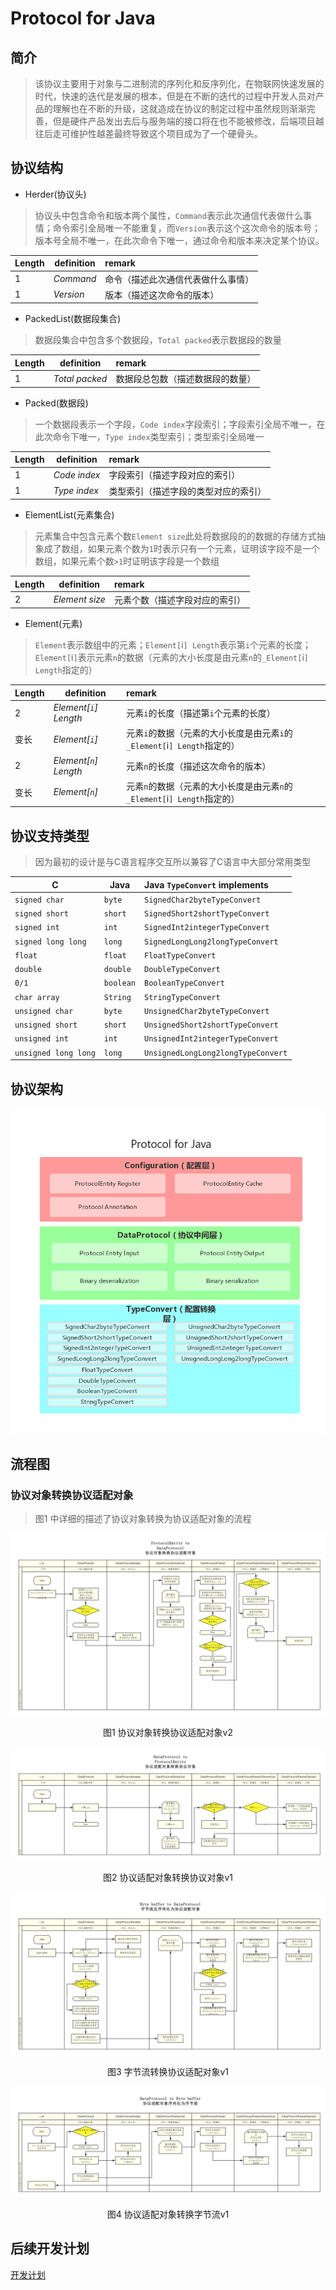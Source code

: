 # Protocol for Java
## 简介
> 该协议主要用于对象与二进制流的序列化和反序列化，在物联网快速发展的时代，快速的迭代是发展的根本，但是在不断的迭代的过程中开发人员对产品的理解也在不断的升级，这就造成在协议的制定过程中虽然规则渐渐完善，但是硬件产品发出去后与服务端的接口将在也不能被修改，后端项目越往后走可维护性越差最终导致这个项目成为了一个硬骨头。

## 协议结构

- Herder(协议头)
> 协议头中包含命令和版本两个属性，`Command`表示此次通信代表做什么事情；命令索引全局唯一不能重复，而`Version`表示这个这次命令的版本号；版本号全局不唯一，在此次命令下唯一，通过命令和版本来决定某个协议。

|Length|definition|remark|
|----|-----|:-----|
|1|_Command_|命令（描述此次通信代表做什么事情）|
|1|_Version_|版本（描述这次命令的版本）|

 - PackedList(数据段集合)
> 数据段集合中包含多个数据段，`Total packed`表示数据段的数量

|Length|definition|remark|
|----|-----|:-----|
|1|_Total packed_|数据段总包数（描述数据段的数量）|
 
 - Packed(数据段) 
> 一个数据段表示一个字段，`Code index`字段索引；字段索引全局不唯一，在此次命令下唯一，`Type index`类型索引；类型索引全局唯一

|Length|definition|remark|
|----|-----|:-----|
|1|_Code index_|字段索引（描述字段对应的索引）|
|1|_Type index_|类型索引（描述字段的类型对应的索引）|

- ElementList(元素集合)  
> 元素集合中包含元素个数`Element size`此处将数据段的的数据的存储方式抽象成了数组，如果元素个数为`1`时表示只有一个元素，证明该字段不是一个数组，如果元素个数`>1`时证明该字段是一个数组

|Length|definition|remark|
|----|-----|:-----|
|2|_Element size_|元素个数（描述字段对应的索引）|

- Element(元素)
> `Element`表示数组中的元素；`Element[`i`] Length`表示第`i`个元素的长度；`Element[`i`]`表示元素`n`的数据（元素的大小长度是由元素`n`的`_Element[`i`] Length`指定的）

|Length|definition|remark|
|----|-----|:-----|
|2|_Element[`i`] Length_|元素`i`的长度（描述第`i`个元素的长度）| 
|变长|_Element[`i`]_|元素`i`的数据（元素的大小长度是由元素`i`的`_Element[`i`] Length`指定的）| 
|2|_Element[`n`] Length_|元素`n`的长度（描述这次命令的版本）| 
|变长|_Element[`n`]_|元素`n`的数据（元素的大小长度是由元素`n`的`_Element[`i`] Length`指定的）| 

## 协议支持类型
>因为最初的设计是与C语言程序交互所以兼容了C语言中大部分常用类型

|C|Java|Java `TypeConvert` implements|
|----|-----|:-----|
|`signed char`|`byte`|`SignedChar2byteTypeConvert`| 
|`signed short`|`short`|`SignedShort2shortTypeConvert`| 
|`signed int`|`int`|`SignedInt2integerTypeConvert`| 
|`signed long long`|`long`|`SignedLongLong2longTypeConvert`| 
|`float`|`float`|`FloatTypeConvert`| 
|`double`|`double`|`DoubleTypeConvert`| 
|`0/1`|`boolean`|`BooleanTypeConvert`| 
|`char array`|`String`|`StringTypeConvert`| 
|`unsigned char`|`byte`|`UnsignedChar2byteTypeConvert`| 
|`unsigned short`|`short`|`UnsignedShort2shortTypeConvert`| 
|`unsigned int`|`int`|`UnsignedInt2integerTypeConvert`| 
|`unsigned long long`|`long`|`UnsignedLongLong2longTypeConvert`| 

## 协议架构
![协议架构图-V1][protocol-framework-v1]


## 流程图
### 协议对象转换协议适配对象
> 图1 中详细的描述了协议对象转换为协议适配对象的流程

![协议对象转换协议适配对象v2][data-protocol-to-data-protocol-v2]
<p align="center">图1 协议对象转换协议适配对象v2</p>

![协议适配对象转换协议对象v1][data-protocol-to-data-protocol-v1]
<p align="center">图2 协议适配对象转换协议对象v1</p>

![字节流转换协议适配对象v1][byte-buffer-to-data-protocol-v1]
<p align="center">图3 字节流转换协议适配对象v1</p>

![协议适配对象转换字节流v1][data-protocol-to-byte-buffer-v1]
<p align="center">图4 协议适配对象转换字节流v1</p>

## 后续开发计划
[开发计划](DEVELOPMENT_PLAN.md)

[protocol-framework-v1]:images/protocol-framework-v1.png "协议架构图-V1"
[data-protocol-to-data-protocol-v2]:images/protocol-entity-to-data-protocol-v2.jpg "协议对象转换协议适配对象-V2"
[data-protocol-to-data-protocol-v1]:images/data-protocol-to-protocol-entity-v1.jpg "协议适配对象转换协议对象-V1"
[byte-buffer-to-data-protocol-v1]:images/byte-buffer-to-data-protocol-v1.jpg "字节流转换协议适配对象-V1"
[data-protocol-to-byte-buffer-v1]:images/data-protocol-to-byte-buffer-v1.jpg "协议适配对象转换字节流-V1"